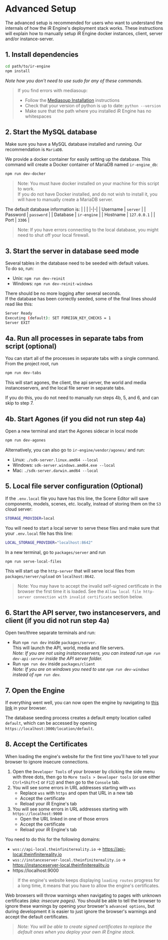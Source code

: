 <!-- import AcceptCertificates from '../../_partials/acceptCertificates.md' -->

# Advanced Setup

The advanced setup is recommended for users who want to understand the internals of how the iR Engine's deployment stack works.
These instructions will explain how to manually setup iR Engine docker instances, client, server and/or instance-server.  

## 1. Install dependencies
```bash
cd path/to/ir-engine
npm install
```
_Note how you don't need to use sudo for any of these commands._

> If you find errors with mediasoup:
> - Follow the [Mediasoup Installation](https://mediasoup.org/documentation/v3/mediasoup/installation/) instructions
> - Check that your version of python is up to date: `python --version`
> - Make sure that the path where you installed iR Engine has no whitespaces

## 2. Start the MySQL database
Make sure you have a MySQL database installed and running. Our recommendation is `MariaDB`.

We provide a docker container for easily setting up the database. This command will create a Docker container of MariaDB named `ir-engine_db`:
```bash
npm run dev-docker
```
> Note: You must have docker installed on your machine for this script to work.  
If you do not have Docker installed, and do not wish to install it, you will have to manually create a MariaDB server.


The default database information is:
| | |
|-|-|
| Username | `server` |
| Password | `password` |
| Database | `ir-engine` |
| Hostname | `127.0.0.1` |
| Port     | `3306` |
> Note: If you have errors connecting to the local database, you might need to shut off your local firewall.


## 3. Start the server in database seed mode
Several tables in the database need to be seeded with default values.  
To do so, run:
- Unix: `npm run dev-reinit`
- Windows: `npm run dev-reinit-windows`

There should be no more logging after several seconds.  
If the database has been correctly seeded, some of the final lines should read like this:
```bash
Server Ready
Executing (default): SET FOREIGN_KEY_CHECKS = 1
Server EXIT
```

## 4a. Run all processes in separate tabs from script (optional)

You can start all of the processes in separate tabs with a single command. From the project root, run
```bash
npm run dev-tabs
```

This will start  agones, the client, the api server, the world and media instanceservers, and the local file server in separate tabs.

If you do this, you do not need to manually run steps 4b, 5, and 6, and can skip to step 7.


## 4b. Start Agones (if you did not run step 4a)
Open a new terminal and start the Agones sidecar in local mode
```bash
npm run dev-agones
```
Alternatively, you can also go to `ir-engine/vendor/agones/` and run:
- Linux: `./sdk-server.linux.amd64 --local`
- Windows: `sdk-server.windows.amd64.exe --local`
- Mac: `./sdk-server.darwin.amd64 --local`

## 5. Local file server configuration (Optional)
If the `.env.local` file you have has this line, the Scene Editor will save components, models, scenes, etc. locally, instead of storing them on the `S3` cloud server:  
```bash
STORAGE_PROVIDER=local
```
You will need to start a local server to serve these files and make sure that your `.env.local` file has this line:
```bash
LOCAL_STORAGE_PROVIDER="localhost:8642"
```
In a new terminal, go to `packages/server` and run
```bash
npm run serve-local-files
```
This will start up the `http-server` that will serve local files from `packages/server/upload` on `localhost:8642`.  
> Note: You may have to accept the invalid self-signed certificate in the browser the first time it is loaded. See the `Allow local file http-server connection with invalid certificate` section below.

## 6. Start the API server, two instanceservers, and client (if you did not run step 4a)
Open two/three separate terminals and run:
- Run `npm run dev` inside `packages/server`.  
  This will launch the API, world, media and file servers.  
  _Note: If you are not using instanceservers, you can instead run `npm run dev-api-server` inside the API server folder._
- Run `npm run dev` inside `packages/client`  
  _Note: If you are on windows you need to use `npm run dev-windows` instead of `npm run dev`._

## 7. Open the Engine
If everything went well, you can now open the engine by navigating to [this link](https://localhost:3000/location/default) in your browser.  

The database seeding process creates a default empty location called `default`, which can be accessed by opening `https://localhost:3000/location/default`.

## 8. Accept the Certificates
<!-- Start of partial: AcceptCertificates -->
When loading the engine's website for the first time you'll have to tell your browser to ignore insecure connections.  
1. Open the `Developer Tools` of your browser by clicking the side menu with three dots, then go to `More tools > Developer tools` (or use either `Ctrl+Shift+I` or `F12`) and then go to the `Console` tab.
2. You will see some errors in URL addresses starting with `wss`
    - Replace `wss` with `https` and open that URL in a new tab
    - Accept the certificate
    - Reload your iR Engine's tab
3. You will see some errors in URL addresses starting with `https://localhost:9000`
    - Open the URL linked in one of those errors
    - Accept the certificate
    - Reload your iR Engine's tab

You need to do this for the following domains:
- `wss://api-local.theinfinitereality.io` -> https://api-local.theinfinitereality.io
- `wss://instanceserver-local.theinfinitereality.io` -> https://instanceserver-local.theinfinitereality.io
- https://localhost:9000

> If the engine's website keeps displaying `loading routes` progress for a long time, it means that you have to allow the engine's certificates.  

Web browsers will throw warnings when navigating to pages with unknown certificates _(aka: insecure pages)_. You should be able to tell the browser to ignore these warnings by opening your browser's `advanced options`, but during development it is easier to just ignore the browser's warnings and accept the default certificates.  
> _Note: You will be able to create signed certificates to replace the default ones when you deploy your own iR Engine stack._

<!-- End of partial: AcceptCertificates -->

